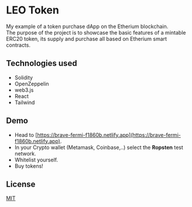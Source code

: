 # LEO Token

My example of a token purchase dApp on the Etherium blockchain.  
The purpose of the project is to showcase the basic features of a mintable ERC20 token, its supply and purchase all based on Etherium smart contracts.


## Technologies used

- Solidity
- OpenZeppelin
- web3.js
- React
- Tailwind


## Demo

- Head to [https://brave-fermi-f1860b.netlify.app](https://brave-fermi-f1860b.netlify.app).
- In your Crypto wallet (Metamask, Coinbase,..) select the **Ropsten** test network. 
- Whitelist yourself.
- Buy tokens!



## License
[MIT](https://choosealicense.com/licenses/mit/)

